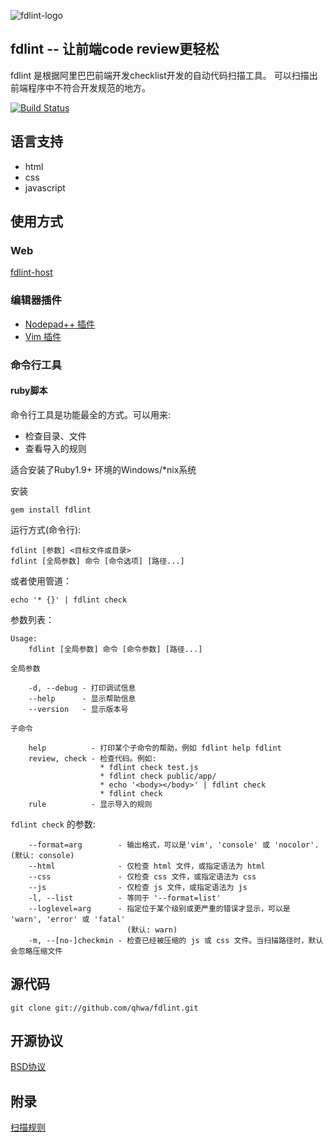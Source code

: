 ![fdlint-logo](http://fdlint.oss-cn-hangzhou.aliyuncs.com/fdlint-logo-white.png)

## fdlint -- 让前端code review更轻松

fdlint 是根据阿里巴巴前端开发checklist开发的自动代码扫描工具。
可以扫描出前端程序中不符合开发规范的地方。

[![Build Status](https://secure.travis-ci.org/qhwa/fdlint.png)](http://travis-ci.org/qhwa/fdlint)

## 语言支持
* html
* css
* javascript

## 使用方式

### Web

[fdlint-host](https://github.com/qhwa/fdlint-host)


### 编辑器插件

* [Nodepad++ 插件](https://github.com/ThinkBest/fdlint-notepad-plusplus)
* [Vim 插件](https://github.com/qhwa/fdlint-vim)

### 命令行工具

#### ruby脚本

命令行工具是功能最全的方式。可以用来:

* 检查目录、文件
* 查看导入的规则

适合安装了Ruby1.9+ 环境的Windows/\*nix系统

安装

    gem install fdlint

运行方式(命令行):

    fdlint [参数] <目标文件或目录>
    fdlint [全局参数] 命令 [命令选项] [路径...]

或者使用管道：

    echo '* {}' | fdlint check

参数列表：

~~~
Usage:
    fdlint [全局参数] 命令 [命令参数] [路径...]

全局参数

    -d, --debug - 打印调试信息
    --help      - 显示帮助信息
    --version   - 显示版本号

子命令

    help          - 打印某个子命令的帮助，例如 fdlint help fdlint
    review, check - 检查代码。例如:
                    * fdlint check test.js
                    * fdlint check public/app/
                    * echo '<body></body>' | fdlint check
                    * fdlint check 
    rule          - 显示导入的规则
~~~

`fdlint check` 的参数:

~~~
    --format=arg        - 输出格式，可以是'vim', 'console' 或 'nocolor'. (默认: console)
    --html              - 仅检查 html 文件，或指定语法为 html
    --css               - 仅检查 css 文件，或指定语法为 css
    --js                - 仅检查 js 文件，或指定语法为 js
    -l, --list          - 等同于 '--format=list'
    --loglevel=arg      - 指定位于某个级别或更严重的错误才显示，可以是 'warn', 'error' 或 'fatal'
                          (默认: warn)
    -m, --[no-]checkmin - 检查已经被压缩的 js 或 css 文件。当扫描路径时，默认会忽略压缩文件
~~~


## 源代码

    git clone git://github.com/qhwa/fdlint.git

## 开源协议

[BSD协议](http://www.linfo.org/bsdlicense.html)

## 附录

[扫描规则](https://github.com/qhwa/fdlint/wiki/fdlint-%E6%89%AB%E6%8F%8F%E8%A7%84%E5%88%99)

